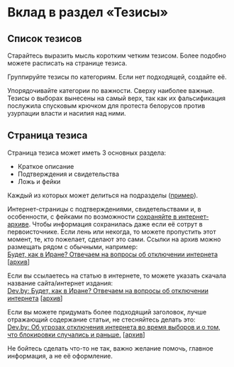 # Вклад в раздел «Тезисы»

## Список тезисов

Старайтесь выразить мысль коротким четким тезисом. Более подобно можете расписать на странице тезиса.

Группируйте тезисы по категориям. Если нет подходящей, создайте её. 

Упорядочивайте категории по важности. Сверху наиболее важные. 
Тезисы о выборах вынесены на самый верх, так как их фальсификация послужила спусковым крючком для протеста белорусов против узурпации власти и насилия над ними.


## Страница тезиса

Страница тезиса может иметь 3 основных раздела:

* Краткое описание
* Подтверждения и свидетельства
* Ложь и фейки

Каждый из которых может делиться на подразделы ([пример](./Otklyuchenie-pravitelstvom-interneta-v-strane-9-11-avgusta.md)). 

Интернет-страницы с подтверждениями, свидетельствами и, в особенности, с фейками по возможности [сохраняйте в интернет-архиве](https://web.archive.org/save). Чтобы информация сохранилась даже если её сотрут в первоисточнике. Если лень или некогда, то можете пропустить этот момент, те, кто пожелает, сделают это сами. 
Ссылки на архив можно размещать рядом с обычными, например: <br> 
 [Будет, как в Иране? Отвечаем на вопросы об отключении интернета](https://dev.by/news/internet-shutdown) [[архив](https://web.archive.org/web/20201018064733/https://dev.by/news/internet-shutdown)]


Если вы ссылаетесь на статью в интернете, то можете указать скачала название сайта/интернет издания: <br>
[Dev.by: Будет, как в Иране? Отвечаем на вопросы об отключении интернета](https://dev.by/news/internet-shutdown) [[архив](https://web.archive.org/web/20201018064733/https://dev.by/news/internet-shutdown)]

Если вы можете придумать более подходящий заголовок, лучше отражающий содержание статьи, не стесняйтесь делать это: <br>
[Dev.by: Об угрозах отключения интернета во время выборов и о том, что блокировки случались и раньше.](https://dev.by/news/internet-shutdown) [[архив](https://web.archive.org/web/20201018064733/https://dev.by/news/internet-shutdown)]

Не бойтесь сделать что-то не так, важно желание помочь, главное информация, а не её оформление.

